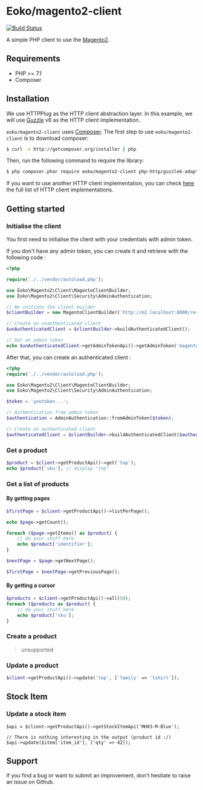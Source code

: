 # Eoko/magento2-client

[![Build Status](https://travis-ci.org/eoko/magento2-client.svg?branch=master)](https://travis-ci.org/eoko/magento2-client)

A simple PHP client to use the [Magento2](https://github.com/magento/magento2).

## Requirements

* PHP >= 7.1
* Composer

## Installation

We use HTTPPlug as the HTTP client abstraction layer.
In this example, we will use [Guzzle](https://github.com/guzzle/guzzle) v6 as the HTTP client implementation.

`eoko/magento2-client` uses [Composer](http://getcomposer.org).
The first step to use `eoko/magento2-client` is to download composer:

```bash
$ curl -s http://getcomposer.org/installer | php
```

Then, run the following command to require the library:
```bash
$ php composer.phar require eoko/magento2-client php-http/guzzle6-adapter
```

If you want to use another HTTP client implementation, you can check [here](https://packagist.org/providers/php-http/client-implementation) the full list of HTTP client implementations.

## Getting started

### Initialise the client
You first need to initialise the client with your credentials with admin token.

If you don't have any admin token, you can create it and retrieve with the following code :

 ```php
<?php

require('./../vendor/autoload.php');

use Eoko\Magento2\Client\MagentoClientBuilder;
use Eoko\Magento2\Client\Security\AdminAuthentication;

// We initiate the client builder
$clientBuilder = new MagentoClientBuilder('http://m2.localhost:8000/rest/default');

// Create an unauthenticated client
$unAuthenticatedClient = $clientBuilder->buildAuthenticatedClient();

 // Get an admin token
echo $unAuthenticatedClient->getAdminTokenApi()->getAdminToken('magento2', 'magento2');
 ```

After that, you can create an authenticated client :

```php
<?php
require('./../vendor/autoload.php');

use Eoko\Magento2\Client\MagentoClientBuilder;
use Eoko\Magento2\Client\Security\AdminAuthentication;

$token = 'youtoken...';

// Authentication from admin token
$authentication = AdminAuthentication::fromAdminToken($token);

// Create an authenticated client
$authenticatedClient = $clientBuilder->buildAuthenticatedClient($authentication);

```

### Get a product

```php
$product = $client->getProductApi()->get('top');
echo $product['sku']; // display "top"
```

### Get a list of products

#### By getting pages

```php
$firstPage = $client->getProductApi()->listPerPage();

echo $page->getCount();

foreach ($page->getItems() as $product) {
    // do your stuff here
    echo $product['identifier'];
}

$nextPage = $page->getNextPage();

$firstPage = $nextPage->getPreviousPage();
```

#### By getting a cursor

```php
$products = $client->getProductApi()->all(50);
foreach ($products as $product) {
    // do your stuff here
    echo $product['sku'];
}
```

### Create a product

> unsupported

### Update a product

```php
$client->getProductApi()->update('top', ['family' => 'tshirt']);
```

## Stock Item

### Update a stock item

```
$api = $client->getProductApi()->getStockItemApi('MH03-M-Blue');

// There is nothing interesting in the output (product id :/)
$api->update($item['item_id'], ['qty' => 42]);
```
## Support

If you find a bug or want to submit an improvement, don't hesitate to raise an issue on Github.